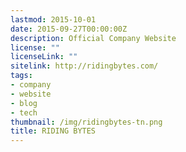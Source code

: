 ```yaml
---
lastmod: 2015-10-01
date: 2015-09-27T00:00:00Z
description: Official Company Website
license: ""
licenseLink: ""
sitelink: http://ridingbytes.com/
tags:
- company
- website
- blog
- tech
thumbnail: /img/ridingbytes-tn.png
title: RIDING BYTES
---
```


